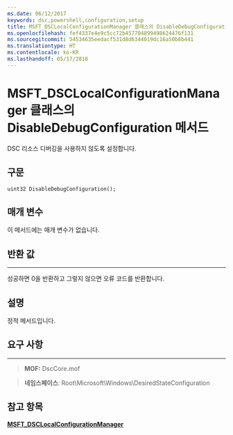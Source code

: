 ```yaml
---
ms.date: 06/12/2017
keywords: dsc,powershell,configuration,setup
title: MSFT_DSCLocalConfigurationManager 클래스의 DisableDebugConfiguration 메서드
ms.openlocfilehash: fef4337e4e9c5cc72b457704899498624476f131
ms.sourcegitcommit: 54534635eedacf531d8d6344019dc16a50b8b441
ms.translationtype: HT
ms.contentlocale: ko-KR
ms.lasthandoff: 05/17/2018
---
```

# <a name="disabledebugconfiguration-method-of-the-msftdsclocalconfigurationmanager-class"></a>MSFT_DSCLocalConfigurationManager 클래스의 DisableDebugConfiguration 메서드

DSC 리소스 디버깅을 사용하지 않도록 설정합니다.

<a name="syntax"></a>구문
------

```mof
uint32 DisableDebugConfiguration();
```

<a name="parameters"></a>매개 변수
----------

이 메서드에는 매개 변수가 없습니다.

## <a name="return-value"></a>반환 값
------------

성공하면 0을 반환하고 그렇지 않으면 오류 코드를 반환합니다.

## <a name="remarks"></a>설명

정적 메서드입니다.

## <a name="requirements"></a>요구 사항
------------
>**MOF:** DscCore.mof

>**네임스페이스**: Root\Microsoft\Windows\DesiredStateConfiguration


## <a name="see-also"></a>참고 항목


[**MSFT_DSCLocalConfigurationManager**](msft-dsclocalconfigurationmanager.md)
